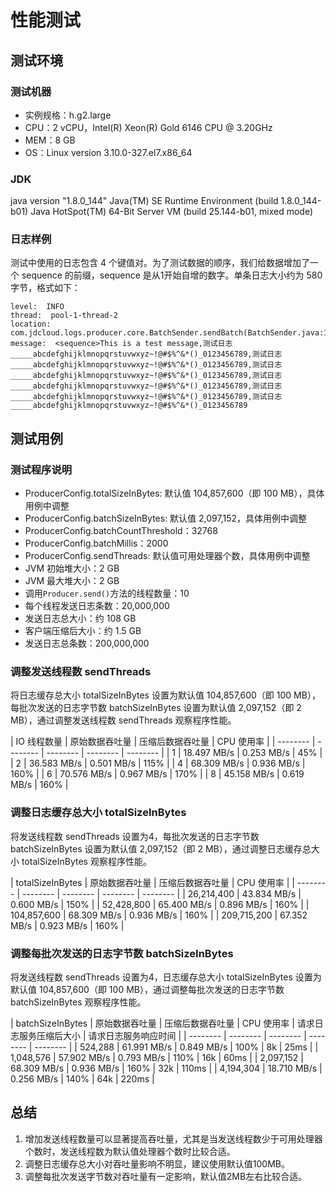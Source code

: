 # 性能测试

## 测试环境
### 测试机器
* 实例规格：h.g2.large
* CPU：2 vCPU，Intel(R) Xeon(R) Gold 6146 CPU @ 3.20GHz
* MEM：8 GB
* OS：Linux version 3.10.0-327.el7.x86_64

### JDK
java version "1.8.0_144"
Java(TM) SE Runtime Environment (build 1.8.0_144-b01)
Java HotSpot(TM) 64-Bit Server VM (build 25.144-b01, mixed mode)

### 日志样例
测试中使用的日志包含 4 个键值对。为了测试数据的顺序，我们给数据增加了一个 sequence 的前缀，sequence 是从1开始自增的数字。单条日志大小约为 580 字节，格式如下：
``` 
level:  INFO
thread:  pool-1-thread-2
location:  com.jdcloud.logs.producer.core.BatchSender.sendBatch(BatchSender.java:117)
message:  <sequence>This is a test message,测试日志_____abcdefghijklmnopqrstuvwxyz~!@#$%^&*()_0123456789,测试日志_____abcdefghijklmnopqrstuvwxyz~!@#$%^&*()_0123456789,测试日志_____abcdefghijklmnopqrstuvwxyz~!@#$%^&*()_0123456789,测试日志_____abcdefghijklmnopqrstuvwxyz~!@#$%^&*()_0123456789,测试日志_____abcdefghijklmnopqrstuvwxyz~!@#$%^&*()_0123456789,测试日志_____abcdefghijklmnopqrstuvwxyz~!@#$%^&*()_0123456789
```

## 测试用例

### 测试程序说明
* ProducerConfig.totalSizeInBytes: 默认值 104,857,600（即 100 MB），具体用例中调整
* ProducerConfig.batchSizeInBytes: 默认值 2,097,152，具体用例中调整
* ProducerConfig.batchCountThreshold：32768
* ProducerConfig.batchMillis：2000
* ProducerConfig.sendThreads: 默认值可用处理器个数，具体用例中调整
* JVM 初始堆大小：2 GB
* JVM 最大堆大小：2 GB
* 调用`Producer.send()`方法的线程数量：10
* 每个线程发送日志条数：20,000,000
* 发送日志总大小：约 108 GB
* 客户端压缩后大小：约 1.5 GB
* 发送日志总条数：200,000,000

### 调整发送线程数 sendThreads
将日志缓存总大小 totalSizeInBytes 设置为默认值 104,857,600（即 100 MB），每批次发送的日志字节数 batchSizeInBytes 设置为默认值 2,097,152（即 2 MB），通过调整发送线程数 sendThreads 观察程序性能。

| IO 线程数量 | 原始数据吞吐量 | 压缩后数据吞吐量 | CPU 使用率 |
| -------- | -------- | -------- | -------- | -------- |
| 1 | 18.497 MB/s | 0.253 MB/s | 45% |
| 2 | 36.583 MB/s | 0.501 MB/s | 115% |
| 4 | 68.309 MB/s | 0.936 MB/s | 160% |
| 6 | 70.576 MB/s | 0.967 MB/s | 170% |
| 8 | 45.158 MB/s | 0.619 MB/s | 160% |

### 调整日志缓存总大小 totalSizeInBytes
将发送线程数 sendThreads 设置为4，每批次发送的日志字节数 batchSizeInBytes 设置为默认值 2,097,152（即 2 MB），通过调整日志缓存总大小 totalSizeInBytes 观察程序性能。

| totalSizeInBytes | 原始数据吞吐量 | 压缩后数据吞吐量 | CPU 使用率 |
| -------- | -------- | -------- | -------- | -------- |
| 26,214,400 | 43.834 MB/s | 0.600 MB/s | 150% |
| 52,428,800 | 65.400 MB/s | 0.896 MB/s | 160% |
| 104,857,600 | 68.309 MB/s | 0.936 MB/s | 160% |
| 209,715,200 | 67.352 MB/s | 0.923 MB/s | 160% |

### 调整每批次发送的日志字节数 batchSizeInBytes
将发送线程数 sendThreads 设置为4，日志缓存总大小 totalSizeInBytes 设置为默认值 104,857,600（即 100 MB），通过调整每批次发送的日志字节数 batchSizeInBytes 观察程序性能。

| batchSizeInBytes | 原始数据吞吐量 | 压缩后数据吞吐量 | CPU 使用率 | 请求日志服务压缩后大小 | 请求日志服务响应时间 |
| -------- | -------- | -------- | -------- | -------- |
| 524,288 | 61.991 MB/s | 0.849 MB/s | 100% | 8k | 25ms |
| 1,048,576 | 57.902 MB/s | 0.793 MB/s | 110% | 16k | 60ms |
| 2,097,152 | 68.309 MB/s | 0.936 MB/s | 160% | 32k | 110ms |
| 4,194,304 | 18.710 MB/s | 0.256 MB/s | 140% | 64k | 220ms |

## 总结
1. 增加发送线程数量可以显著提高吞吐量，尤其是当发送线程数少于可用处理器个数时，发送线程数为默认值处理器个数时比较合适。
2. 调整日志缓存总大小对吞吐量影响不明显，建议使用默认值100MB。
3. 调整每批次发送字节数对吞吐量有一定影响，默认值2MB左右比较合适。